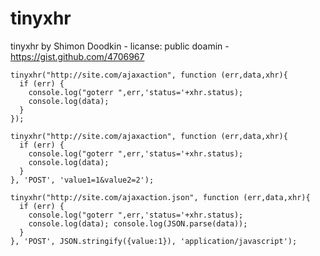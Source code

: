 tinyxhr
=======

tinyxhr by Shimon Doodkin - licanse: public doamin - https://gist.github.com/4706967

```
tinyxhr("http://site.com/ajaxaction", function (err,data,xhr){ 
  if (err) {
    console.log("goterr ",err,'status='+xhr.status); 
    console.log(data);
  }
});
```

```
tinyxhr("http://site.com/ajaxaction", function (err,data,xhr){ 
  if (err) {
    console.log("goterr ",err,'status='+xhr.status);
    console.log(data);
  }
}, 'POST', 'value1=1&value2=2');
```

```
tinyxhr("http://site.com/ajaxaction.json", function (err,data,xhr){ 
  if (err) {
    console.log("goterr ",err,'status='+xhr.status); 
    console.log(data); console.log(JSON.parse(data));
  }
}, 'POST', JSON.stringify({value:1}), 'application/javascript');
```

